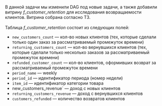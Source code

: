 В данной задачи мы изменили DAG под новые задачи, а также добавили витрину *f_customer_retention* для исследования возвращаемости клиентов. Витрина собрана согласно ТЗ.</br>
</br>
Таблица *f_customer_retention* состоит из следующих полей:
  - `new_customers_count` — кол-во новых клиентов (тех, которые сделали только один заказ за рассматриваемый промежуток времени)
  - `returning_customers_count` — кол-во вернувшихся клиентов (тех, которые сделали только несколько заказов за рассматриваемый промежуток времени)
  - `refunded_customer_count` — кол-во клиентов, оформивших возврат за рассматриваемый промежуток времени
  - `period_name` — weekly
  - `period_id` — идентификатор периода (номер недели)
  - `item_id` — идентификатор категории товара
  - new_customers_revenue` — доход с новых клиентов
  - `returning_customers_revenue` — доход с вернувшихся клиентов
  - `customers_refunded` — количество возвратов клиентов
